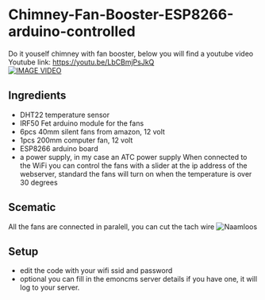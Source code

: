 # Chimney-Fan-Booster-ESP8266-arduino-controlled
Do it youself chimney with fan booster, below you will find a youtube video
Youtube link: https://youtu.be/LbCBmjPsJkQ <br />
[![IMAGE VIDEO](https://img.youtube.com/vi/LbCBmjPsJkQ/0.jpg)](https://www.youtube.com/watch?v=LbCBmjPsJkQ)<br />

## Ingredients
- DHT22 temperature sensor 
- IRF50 Fet arduino module for the fans 
- 6pcs 40mm silent fans from amazon, 12 volt 
- 1pcs 200mm computer fan, 12 volt 
- ESP8266 arduino board 
- a power supply, in my case an ATC power supply
When connected to the WiFi you can control the fans with a slider at the ip address of the webserver, standard the fans will turn on when the temperature is over 30 degrees 

## Scematic
All the fans are connected in paralell, you can cut the tach wire 
![Naamloos](https://user-images.githubusercontent.com/13587295/210729237-4440a264-8050-47b8-83fe-4a5cdbbf0c63.png)


## Setup
- edit the code with your wifi ssid and password
- optional you can fill in the emoncms server details if you have one, it will log to your server.
